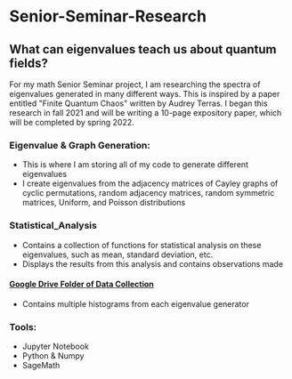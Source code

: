 # Senior-Seminar-Research
## What can eigenvalues teach us about quantum fields?

For my math Senior Seminar project, I am researching the spectra of eigenvalues generated in many different ways. This is inspired by a paper entitled "Finite Quantum Chaos" written by Audrey Terras. I began this research in fall 2021 and will be writing a 10-page expository paper, which will be completed by spring 2022. 

### Eigenvalue & Graph Generation: 
* This is where I am storing all of my code to generate different eigenvalues
* I create eigenvalues from the adjacency matrices of Cayley graphs of cyclic permutations, random adjacency matrices, random symmetric matrices, Uniform, and Poisson distributions

### Statistical_Analysis
* Contains a collection of functions for statistical analysis on these eigenvalues, such as mean, standard deviation, etc.
* Displays the results from this analysis and contains observations made

#### [Google Drive Folder of Data Collection](https://drive.google.com/drive/folders/1Xgm2uUiUob-MiAytpJ6Yp9cBu1OCzeBp?usp=sharing)
* Contains multiple histograms from each eigenvalue generator

### Tools:
* Jupyter Notebook
* Python & Numpy
* SageMath

